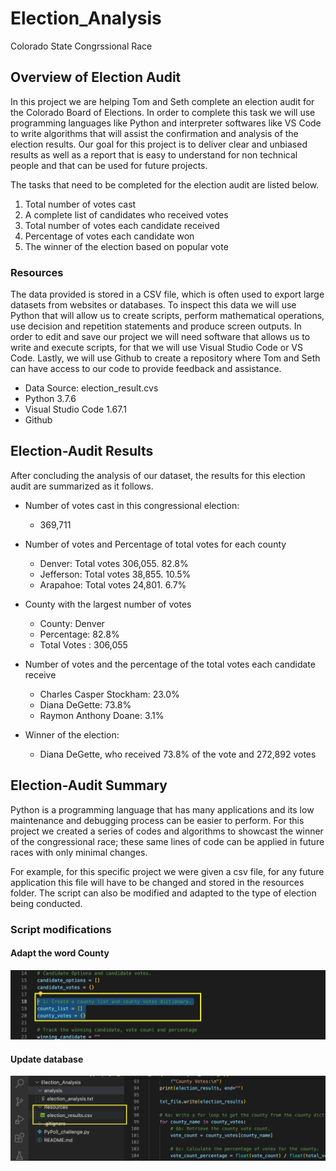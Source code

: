 # Election_Analysis
Colorado State Congrssional Race 

## Overview of Election Audit
In this project we are helping Tom and Seth complete an election audit for the Colorado Board of Elections. In order to complete this task we will use programming languages like Python and interpreter softwares like VS Code to write algorithms that will assist the confirmation and analysis of the election results. Our goal for this project is to deliver clear and unbiased results as well as a report that is easy to understand for non technical people and that can  be used for future projects. 

The tasks that need to be completed for the election audit are listed below. 
1. Total number of votes cast
2. A complete list of candidates who received votes
3. Total number of votes each candidate received
4. Percentage of votes each candidate won
5. The winner of the election based on popular vote

### Resources
The data provided is stored in a CSV file, which is often used to export large datasets from websites or databases. To inspect this data we will use Python that will allow us to create scripts, perform mathematical operations, use decision and repetition statements and produce screen outputs. In order to edit and save our project we will need software that allows us to write and execute scripts, for that we will use Visual Studio Code or VS Code. Lastly, we will use Github to create a repository where Tom and Seth can have access to our code to provide feedback and assistance.  

- Data Source: election_result.cvs	
- Python 3.7.6
- Visual Studio Code 1.67.1
- Github 

## Election-Audit Results 
After concluding the analysis of our dataset, the results for this election audit are summarized as it follows. 
- Number of votes cast in this congressional election: 
  - 369,711

- Number of votes and Percentage of total votes for each county
  - Denver: Total votes 306,055. 82.8% 
  - Jefferson: Total votes 38,855. 10.5% 
  - Arapahoe: Total votes 24,801. 6.7% 

- County with the largest number of votes
  - County: Denver
  - Percentage: 82.8%
  - Total Votes : 306,055

- Number of votes and the percentage of the total votes each candidate receive
  - Charles Casper Stockham: 23.0% 
  - Diana DeGette: 73.8%
  - Raymon Anthony Doane: 3.1%

- Winner of the election:										
  - Diana DeGette, who received  73.8% of the vote and 272,892 votes
  
## Election-Audit Summary 
Python is a programming language that has many applications and its low maintenance and debugging process can be easier to perform. For this project we created a series of codes and algorithms to showcast the winner of the congressional race; these same lines of code can be applied in future races with only minimal changes. 

For example, for this specific project we were given a csv file, for any future application this file will have to be changed and stored in the resources folder. The script can also be modified and adapted to the type of election being conducted. 

### Script modifications
#### Adapt the word County
![Modify_County](https://github.com/ARobles127/Election_Analysis/blob/main/Modify_County.png)

#### Update database
![Update_CSVFile](https://github.com/ARobles127/Election_Analysis/blob/main/Update_CVSFile.png)

  
  
  
  
